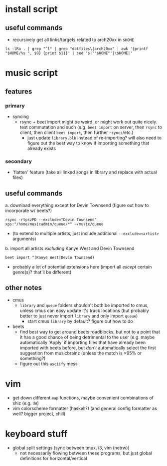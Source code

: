 install script
==============

useful commands
---------------

-   recursively get all links/targets related to arch20xx in `$HOME`

`ls -lRa . | grep "^l" | grep "dotfiles\|arch20xx" |
awk '{printf "$HOME/%s ", $9} {print $11}' | sed 's|'"$HOME"'|\$HOME|'`


music script
============

features
--------

### primary

-   syncing
    -   rsync + beet import might be weird, or might work out quite nicely. test
        commutation and such (e.g. `beet import` on server, then `rsync` to
        client, then client `beet import`, then further `rsyncs`/etc.)
        -   just update `library.blb` instead of re-importing? will also need to
            figure out the best way to know if importing something that already
            exists

### secondary

-   'flatten' feature (take all linked songs in library and replace with actual
    files)

useful commands
---------------

a.  download everything except for Devin Townsend (figure out how to incorporate
    w/ beets?)

`rsync -rtpszPD --exclude="Devin Townsend" xps:"/home/musicadmin/queue/*" ~/music/queue`

-   (to extend to multiple artists, just include additional `--exclude=<artist>`
    arguments)

b.  import all artists *excluding* Kanye West and Devin Townsend

`beet import ^(Kanye West|Devin Townsend)`

-   probably a lot of potential extensions here (import all *except* certain
    genre(s)? that'll be different)

other notes
-----------

-   cmus
    -   `library` and `queue` folders shouldn't both be imported to cmus, unless
        cmus can easy update it's track locations (but probably better to just
        never import `library` and only import `queue`)
        -   start cmus `library` by default? figure out how to do
-   beets
    -   find best way to get around beets roadblocks, but not to a point that it
        has a good chance of being detrimental to the user (e.g. maybe
        automatically 'Apply' if importing files that have already been imported
        with beets before, but *don't* automatically select the first suggestion
        from musicbrainz (unless the match is >95% or something?)
    -   figure out this `asciify` mess


vim
===

-   get down different `map` functions, maybe convenient combinations of shiz
    (e.g. `dA`)
-   vim colorscheme formatter (haskell?) (and general config formatter as well? bigger
    project, chill)


keyboard stuff
==============

-   global split settings (sync between tmux, i3, vim (netrw))
    -   not necessarily flowing between these programs, but just global
        definitions for horizontal/vertical

